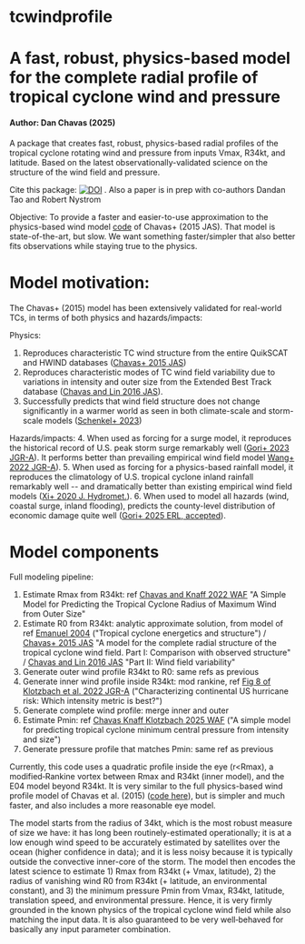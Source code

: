 # tcwindprofile

# A fast, robust, physics-based model for the complete radial profile of tropical cyclone wind and pressure
#### Author: Dan Chavas (2025)

A package that creates fast, robust, physics-based radial profiles of the tropical cyclone rotating wind and pressure from inputs Vmax, R34kt, and latitude. Based on the latest observationally-validated science on the structure of the wind field and pressure.

Cite this package: [![DOI](https://zenodo.org/badge/DOI/10.5281/zenodo.15442673.svg)](https://doi.org/10.5281/zenodo.15442673) . Also a paper is in prep with co-authors Dandan Tao and Robert Nystrom

Objective: To provide a faster and easier-to-use approximation to the physics-based wind model [code](https://doi.org/10.4231/CZ4P-D448) of Chavas+ (2015 JAS). That model is state-of-the-art, but slow. We want something faster/simpler that also better fits observations while staying true to the physics.


# Model motivation:
The Chavas+ (2015) model has been extensively validated for real-world TCs, in terms of both physics and hazards/impacts:

Physics:
1. Reproduces characteristic TC wind structure from the entire QuikSCAT and HWIND databases ([Chavas+ 2015 JAS](https://doi.org/10.1175/JAS-D-15-0014.1))
2. Reproduces characteristic modes of TC wind field variability due to variations in intensity and outer size from the Extended Best Track database ([Chavas and Lin 2016 JAS](https://doi.org/10.1175/JAS-D-15-0185.1)).
3. Successfully predicts that wind field structure does not change significantly in a warmer world as seen in both climate-scale and storm-scale models ([Schenkel+ 2023](https://doi.org/10.1175/JCLI-D-22-0066.1))

Hazards/impacts:
4. When used as forcing for a surge model, it reproduces the historical record of U.S. peak storm surge remarkably well ([Gori+ 2023 JGR-A](https://doi.org/10.1029/2022JD037312)). It performs better than prevailing empirical wind field model [Wang+ 2022 JGR-A](https://doi.org/10.1029/2021JD036359)).
5. When used as forcing for a physics-based rainfall model, it reproduces the climatology of U.S. tropical cyclone inland rainfall remarkably well -- and dramatically better than existing empirical wind field models ([Xi+ 2020 J. Hydromet.](https://doi.org/10.1175/JHM-D-20-0035.1)).
6. When used to model all hazards (wind, coastal surge, inland flooding), predicts the county-level distribution of economic damage quite well ([Gori+ 2025 ERL, accepted](https://www.researchgate.net/publication/391588102_Sensitivity_of_tropical_cyclone_risk_across_the_US_to_changes_in_storm_climatology_and_socioeconomic_growth)).


# Model components
Full modeling pipeline:
1. Estimate Rmax from R34kt: ref [Chavas and Knaff 2022 WAF](https://doi.org/10.1175/WAF-D-21-0103.1) "A Simple Model for Predicting the Tropical Cyclone Radius of Maximum Wind from Outer Size"
2. Estimate R0 from R34kt: analytic approximate solution, from model of ref [Emanuel 2004](https://doi.org/10.1017/CBO9780511735035.010) ("Tropical cyclone energetics and structure") / [Chavas+ 2015 JAS](https://doi.org/10.1175/JAS-D-15-0014.1) "A model for the complete radial structure of the tropical cyclone wind field. Part I: Comparison with observed structure" / [Chavas and Lin 2016 JAS](https://doi.org/10.1175/JAS-D-15-0185.1) "Part II: Wind field variability" 
3. Generate outer wind profile R34kt to R0: same refs as previous
4. Generate inner wind profile inside R34kt: mod rankine, ref [Fig 8 of Klotzbach et al. 2022 JGR-A](https://doi.org/10.1029/2022JD037030) ("Characterizing continental US hurricane risk: Which intensity metric is best?")
5. Generate complete wind profile: merge inner and outer
6. Estimate Pmin: ref [Chavas Knaff Klotzbach 2025 WAF](https://doi.org/10.1175/WAF-D-24-0031.1) ("A simple model for predicting tropical cyclone minimum central pressure from intensity and size")
7. Generate pressure profile that matches Pmin: same ref as previous

Currently, this code uses a quadratic profile inside the eye (r$<$Rmax), a modified‐Rankine vortex between Rmax and R34kt (inner model), and the E04 model beyond R34kt. It is very similar to the full physics-based wind profile model of Chavas et al. (2015) ([code here](http://doi.org/10.4231/CZ4P-D448)), but is simpler and much faster, and also includes a more reasonable eye model.

The model starts from the radius of 34kt, which is the most robust measure of size we have: it has long been routinely-estimated operationally; it is at a low enough wind speed to be accurately estimated by satellites over the ocean (higher confidence in data); and it is less noisy because it is typically outside the convective inner-core of the storm. The model then encodes the latest science to estimate 1) Rmax from R34kt (+ Vmax, latitude), 2) the radius of vanishing wind R0 from R34kt (+ latitude, an environmental constant), and 3) the minimum pressure Pmin from Vmax, R34kt, latitude, translation speed, and environmental pressure. Hence, it is very firmly grounded in the known physics of the tropical cyclone wind field while also matching the input data. It is also guaranteed to be very well‐behaved for basically any input parameter combination.
